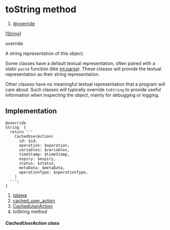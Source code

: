 
<div>

# toString method

</div>


<div>

1.  @[override](https://api.flutter.dev/flutter/dart-core/override-constant.html)

</div>

[[String](https://api.flutter.dev/flutter/dart-core/String-class.html)]



override




A string representation of this object.

Some classes have a default textual representation, often paired with a
static `parse` function (like
[int.parse](https://api.flutter.dev/flutter/dart-core/int/parse.md)).
These classes will provide the textual representation as their string
representation.

Other classes have no meaningful textual representation that a program
will care about. Such classes will typically override `toString` to
provide useful information when inspecting the object, mainly for
debugging or logging.



## Implementation

``` language-dart
@override
String  {
  return '''
    CachedUserAction(
      id: $id,
      operation: $operation,
      variables: $variables,
      timeStamp: $timeStamp,
      expiry: $expiry,
      status: $status,
      metaData: $metaData,
      operationType: $operationType,
    )
  ''';
}
```







1.  [talawa](../../index.md)
2.  [cached_user_action](../../models_caching_cached_user_action/)
3.  [CachedUserAction](../../models_caching_cached_user_action/CachedUserAction-class.md)
4.  toString method

##### CachedUserAction class







